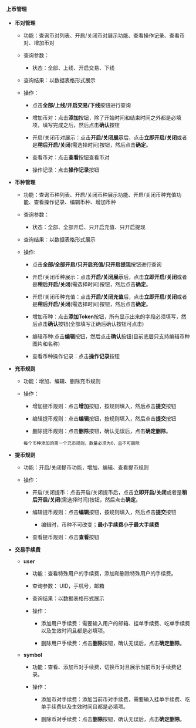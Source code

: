 #### 上币管理

* **币对管理**

  * 功能：查询币对列表、开启/关闭币对展示功能、查看操作记录、查看币对、增加币对

  * 查询参数：

    * 状态：全部、上线、开启交易、下线

  * 查询结果：以数据表格形式展示

  * 操作：

    * 点击**全部/上线/开启交易/下线**按钮进行查询

    * 增加币对：点击**添加**按钮，除了开始时间和结束时间之外都是必填项，填写完成之后，然后点击**确认**按钮

    * 开启/关闭币对展示：点击**开启/关闭展示**后，点击**立即开启/关闭**或者是**稍后开启/关闭**\(需选择时间\)按钮，然后点击**确定**。

    * 查看币对：点击**查看**按钮查看币对

    * 操作记录：点击**操作记录**按钮

* **币种管理**

  * 功能：查询币种列表、开启/关闭币种展示功能、开启/关闭币种充值功能、查看操作记录、编辑币种、增加币种

  * 查询参数：

    * 状态：全部、全部开启、只开启充值、只开启提现

  * 查询结果：以数据表格形式展示

  * 操作:

    * 点击**全部/全部开启/只开启充值/只开启提现**按钮进行查询

    * 开启/关闭币种展示：点击**开启/关闭展示**后，点击**立即开启/关闭**或者是**稍后开启/关闭**\(需选择时间\)按钮，然后点击**确定**。

    * 开启/关闭币种充值：点击**开启/关闭充值**后，点击**立即开启/关闭**或者是**稍后开启/关闭**\(需选择时间\)按钮，然后点击**确定**。

    * 增加币种：点击**添加Token**按钮，所有显示出来的字段必须填写，然后点击**确认**按钮\(全部填写正确后确认按钮可点击\)

    * 编辑币种:点击**编辑**按钮，然后点击**确认**按钮\(目前底层只支持编辑币种图片和名称\)

    * 查看币种操作记录：点击**操作记录**按钮

* **充币规则**

  * 功能：增加、编辑、删除充币规则

  * 操作：

    * 增加提币规则：点击**增加**按钮，按规则填入，然后点击**提交**按钮

    * 编辑提币规则：点击**编辑**按钮，按规则填入，然后点击**提交**按钮

    * 删除提币规则：点击**删除**按钮，确认无误后，点击**确定删除**。

    ```
    每个币种添加的第一个充币规则，数量必须为0，且不可删除
    ```

* **提币规则**

  * 功能：开启/关闭提币功能，增加、编辑、查看提币规则
  * 操作：

    * 开启/关闭提币：点击开启/关闭提币后，点击**立即开启/关闭**或者是**稍后开启/关闭**\(需选择时间\)按钮，然后点击**确定**。

    * 编辑提币规则：点击**编辑**按钮，按规则填入，然后点击**提交**按钮

      * 编辑时，币种不可改变；**最小手续费小于最大手续费**

    * 查看提币规则：点击**查看**按钮

* **交易手续费**

  * **user**

    * 功能：查看特殊用户的手续费，添加和删除特殊用户的手续费。

    * 查询参数： UID，手机号，邮箱

    * 查询结果：以数据表格形式展示

    * 操作：

      * 添加用户手续费：需要输入用户的邮箱、挂单手续费、吃单手续费以及生效时间且都是必填项。

      * 删除用户手续费：点击**删除**按钮，确认无误后，点击**确定删除**。

  * **symbol**

    * 功能：查看、添加币对手续费，切换币对且展示当前币对手续费记录。

    * 操作：

      * 添加币对手续费：添加当前币对手续费，需要输入挂单手续费、吃单手续费以及生效时间且都是必填项。

      * 删除币对手续费：点击**删除**按钮，确认无误后，点击**确定删除**。



